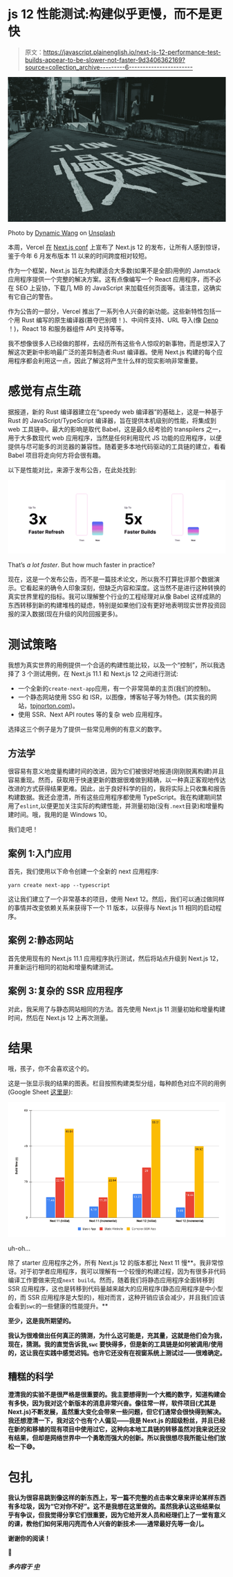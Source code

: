 # js 12 性能测试:构建似乎更慢，而不是更快

> 原文：<https://javascript.plainenglish.io/next-js-12-performance-test-builds-appear-to-be-slower-not-faster-9d3406362169?source=collection_archive---------6----------------------->

![](img/7862bbaa0394b7c50f0ad81ea557f2de.png)

Photo by [Dynamic Wang](https://unsplash.com/@dynamicwang?utm_source=medium&utm_medium=referral) on [Unsplash](https://unsplash.com?utm_source=medium&utm_medium=referral)

本周，Vercel [在](https://nextjs.org/blog/next-12) [Next.js conf](https://nextjs.org/conf) 上宣布了 Next.js 12 的发布，让所有人感到惊讶，鉴于今年 6 月发布版本 11 以来的时间跨度相对较短。

作为一个框架，Next.js 旨在为构建适合大多数(如果不是全部)用例的 Jamstack 应用程序提供一个完整的解决方案。这有点像编写一个 React 应用程序，而不必在 SEO 上妥协，下载几 MB 的 JavaScript 来加载任何页面等。请注意，这确实有它自己的警告。

作为公告的一部分，Vercel 推出了一系列令人兴奋的新功能。这些新特性包括一个用 Rust 编写的原生编译器(篡夺巴别塔！)、中间件支持、URL 导入(像 [Deno](https://deno.land/) ！)，React 18 和服务器组件 API 支持等等。

我不想像很多人已经做的那样，去经历所有这些令人惊叹的新事物，而是想深入了解这次更新中影响最广泛的差异制造者:Rust 编译器。使用 Next.js 构建的每个应用程序都会利用这一点，因此了解这将产生什么样的现实影响非常重要。

# 感觉有点生疏

据报道，新的 Rust 编译器建立在“speedy web 编译器”的基础上，这是一种基于 Rust 的 JavaScript/TypeScript 编译器，旨在提供本机级别的性能，将集成到 web 工具链中。最大的影响是取代 Babel，这是最久经考验的 transpilers 之一，用于大多数现代 web 应用程序，当然是任何利用现代 JS 功能的应用程序，以便提供与尽可能多的浏览器的兼容性。随着更多本地代码驱动的工具链的建立，看看 Babel 项目将走向何方将会很有趣。

以下是性能对比，来源于发布公告，在此处找到:

![](img/149671d7a36213da73ef7846a5ecbefa.png)

That’s *a lot faster*. But how much faster in practice?

现在，这是一个发布公告，而不是一篇技术论文，所以我不打算批评那个数据演示。它看起来的确令人印象深刻，但缺乏内容和深度。这当然不是进行这种转换的真实世界里程的指标。我可以理解整个行业的工程经理对从像 Babel 这样成熟的东西转移到新的构建堆栈的疑虑，特别是如果他们没有更好地表明现实世界投资回报的深入数据(现在升级的风险回报更多)。

# 测试策略

我想为真实世界的用例提供一个合适的构建性能比较，以及一个“控制”，所以我选择了 3 个测试用例，在 Next.js 11.1 和 Next.js 12 之间进行测试:

*   一个全新的`create-next-app`应用，有一个非常简单的主页(我们的控制)。
*   一个静态网站使用 SSG 和 ISR，以图像，博客帖子等为特色。(其实我的网站，[tpjnorton.com](https://tpjnorton.com))。
*   使用 SSR、Next API routes 等的复杂 web 应用程序。

选择这三个例子是为了提供一些常见用例的有意义的数字。

## 方法学

很容易有意义地度量构建时间的改进，因为它们被很好地报道(刚刚脱离构建)并且容易重现。然而，获取用于快速更新的数据很难做到精确，以一种真正客观地传达改进的方式获得结果更难。因此，出于良好科学的目的，我将实际上只收集和报告构建数据。我还会澄清，所有这些应用程序都使用 TypeScript。我在构建期间禁用了`eslint`,以便更加关注实际的构建性能，并测量初始(没有`.next`目录)和增量构建时间。哦，我用的是 Windows 10。

我们走吧！

## 案例 1:入门应用

首先，我们使用以下命令创建一个全新的 next 应用程序:

```
yarn create next-app --typescript
```

这让我们建立了一个非常基本的项目，使用 Next 12。然后，我们可以通过做同样的事情并改变依赖关系来获得下一个 11 版本，以获得与 Next.js 11 相同的启动程序。

## 案例 2:静态网站

首先使用现有的 Next.js 11.1 应用程序执行测试，然后将站点升级到 Next.js 12，并重新运行相同的初始和增量构建测试。

## 案例 3:复杂的 SSR 应用程序

对此，我采用了与静态网站相同的方法。首先使用 Next.js 11 测量初始和增量构建时间，然后在 Next.js 12 上再次测量。

# 结果

哦，孩子，你不会喜欢这个的。

这是一张显示我的结果的图表。栏目按照构建类型分组，每种颜色对应不同的用例(Google Sheet [这里是](https://docs.google.com/spreadsheets/d/1WcFkOcuOMAEzSnaVSjkIu4ypZaHu-JDYaRIuAioLfws/edit?usp=sharing)):

![](img/6ceaf97e540b033a467ee0cc9aa7309e.png)

uh-oh…

除了 starter 应用程序之外，所有 Next.js 12 的版本都比 Next 11 慢**。我非常惊讶。对于初学者应用程序，我可以理解有一个较慢的构建过程，因为有很多非代码编译工作要做来完成`next build`。然而，随着我们将静态应用程序全面转移到 SSR 应用程序，这也是转移到代码量越来越大的应用程序(静态应用程序是中小型的，而 SSR 应用程序是大型的)，相对而言，这种开销应该会减少，并且我们应该会看到`swc`的一些健康的性能提升。**

**至少，这是我所期望的。**

**我认为很难做出任何真正的猜测，为什么这可能是，充其量，这就是他们会为我，现在，猜测。我的直觉告诉我,`swc` 要快得多，但是新的工具链是如何被调用/使用的，这让我在实践中感觉迟钝。也许它还没有在视窗系统上测试过——很难确定。**

## **糟糕的科学**

**澄清我的实验不是很严格是很重要的。我主要想得到一个大概的数字，知道构建会有多快，因为我对这个新版本的消息非常兴奋。像往常一样，软件项目(尤其是 Next.js)不断发展，虽然重大变化会带来一些问题，但它们通常会很快得到解决。我还想澄清一下，我对这个也有个人偏见——我是 Next.js 的超级粉丝，并且已经在新的和移植的现有项目中使用过它，这种向本地工具链的转移虽然对我来说还没有结果，但却是网络世界中一个勇敢而强大的创新。所以我很想尽我所能让他们放松一下😄。**

# **包扎**

**我认为很容易跳到像这样的新东西上，写一篇不完整的点击率文章来评论某样东西有多垃圾，因为“它对你不好”。这不是我想在这里做的。虽然我承认这些结果似乎有争议，但我觉得分享它们很重要，因为它给开发人员和经理们上了一堂有意义的课，教他们如何采用闪亮而令人兴奋的新技术——通常最好先等一会儿。**

**谢谢你的阅读！**

**💙**

***多内容于* [***中***](http://plainenglish.io/)**